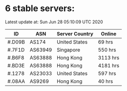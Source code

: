 # 6 stable servers:

Latest update at: Sun Jun 28 05:10:09 UTC 2020

| ID | ASN | Server Country | Online |
| -- | --- | -------------- | ------ |
| #.D09B | AS174 | United States | 69 hrs |
| #.7F1D | AS63949 | Singapore | 550 hrs |
| #.B6F8 | AS63888 | Hong Kong | 3113 hrs |
| #.BD3E | AS63888 | Hong Kong | 4181 hrs |
| #.1278 | AS23033 | United States | 597 hrs |
| #.08AA | AS9269 | Hong Kong | 40 hrs |

